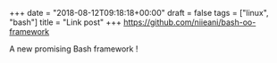 +++
date = "2018-08-12T09:18:18+00:00"
draft = false
tags = ["linux", "bash"]
title = "Link post"
+++
https://github.com/niieani/bash-oo-framework

A new promising Bash framework !
